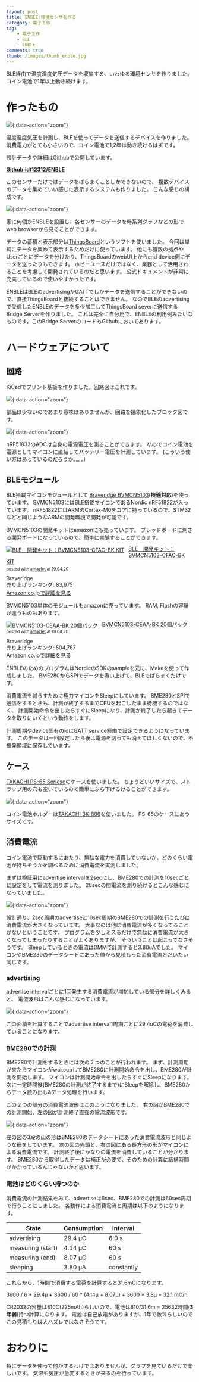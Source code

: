 ```yaml
---
layout: post
title: ENBLE:環境センサを作る
category: 電子工作
tag:
    - 電子工作
    - BLE
    - ENBLE
comments: true
thumb: /images/thumb_enble.jpg
---
```

BLE経由で温度湿度気圧データを収集する、いわゆる環境センサを作りました。
コイン電池で1年以上動き続けます。


# 作ったもの

![](/images/enble.jpg){:data-action="zoom"}

温度湿度気圧を計測し、BLEを使ってデータを送信するデバイスを作りました。
消費電力がとても小さいので、コイン電池で1,2年は動き続けるはずです。

設計データや詳細はGithubで公開しています。

[**Github:idt12312/ENBLE**](https://github.com/idt12312/ENBLE)

このセンサーだけではデータをばらまくことしかできないので、
複数デバイスのデータを集めていい感じに表示するシステムも作りました。
こんな感じの構成です。

![](/images/enble_system.svg){:data-action="zoom"}

家に何個かENBLEを設置し、各センサーのデータを時系列グラフなどの形でweb browserから見ることができます。

データの蓄積と表示部分は[ThingsBoard](https://thingsboard.io/)というソフトを使いました。
今回は単純にデータを集めて表示するためだけに使っています。
他にも複数の拠点やUserごとにデータを分けたり、ThingsBoardのwebUI上からend device側にデータを送ったりもできます。
ホビーユースだけではなく、業務として活用されることを考慮して開発されているのだと思います。
公式ドキュメントが非常に充実しているので使いやすかったです。

ENBLEはBLEのadvertisingかGATTでしかデータを送信することができないので、直接ThingsBoardと接続することはできません。
なのでBLEのadvertisingで受信したENBLEのデータを多少加工してThingsBoard severに送信するBridge Serverを作りました。
これは完全に自分用で、ENBLEの利用例みたいなものです。このBridge ServerのコードもGithubにおいてあります。

# ハードウェアについて

## 回路

KiCadでプリント基板を作りました。回路図はこれです。

![](/images/enble_schematic.svg){:data-action="zoom"}

部品は少ないのであまり意味はありませんが、回路を抽象化したブロック図です。

![](/images/enble_block.svg){:data-action="zoom"}

nRF51832のADCは自身の電源電圧を測ることができます。
なのでコイン電池を電源としてマイコンに直結してバッテリー電圧を計測しています。
(こういう使い方はあっているのだろうか。。。。)

## BLEモジュール

BLE搭載マイコンモジュールとして
[Braveridge BVMCN5103](http://www.products.braveridge.com/bvmcn5103-cfac-bk3/)(**技適対応**)を使っています。
BVMCN5103にはBLE搭載マイコンであるNordic nRF51822が入っています。
nRF51822にはARMのCortex-M0をコアに持っているので、STM32などと同じようなARMの開発環境で開発が可能です。

BVMCN5103の開発キットはamazonにも売っています。
ブレッドボードに刺さる開発ボードになっているので、簡単に実験することができます。

<div class="amazlet-box" style="margin-bottom:0px;"><div class="amazlet-image" style="float:left;margin:0px 12px 1px 0px;"><a href="http://www.amazon.co.jp/exec/obidos/ASIN/B00KFWHPXS/idt12312-22/ref=nosim/" name="amazletlink" target="_blank"><img src="https://images-fe.ssl-images-amazon.com/images/I/41Z9qCL7B7L._SL160_.jpg" alt="BLE　開発キット：BVMCN5103-CFAC-BK KIT" style="border: none;" /></a></div><div class="amazlet-info" style="line-height:120%; margin-bottom: 10px"><div class="amazlet-name" style="margin-bottom:10px;line-height:120%"><a href="http://www.amazon.co.jp/exec/obidos/ASIN/B00KFWHPXS/idt12312-22/ref=nosim/" name="amazletlink" target="_blank">BLE　開発キット：BVMCN5103-CFAC-BK KIT</a><div class="amazlet-powered-date" style="font-size:80%;margin-top:5px;line-height:120%">posted with <a href="http://www.amazlet.com/" title="amazlet" target="_blank">amazlet</a> at 19.04.20</div></div><div class="amazlet-detail">Braveridge <br />売り上げランキング: 83,675<br /></div><div class="amazlet-sub-info" style="float: left;"><div class="amazlet-link" style="margin-top: 5px"><a href="http://www.amazon.co.jp/exec/obidos/ASIN/B00KFWHPXS/idt12312-22/ref=nosim/" name="amazletlink" target="_blank">Amazon.co.jpで詳細を見る</a></div></div></div><div class="amazlet-footer" style="clear: left"></div></div>

BVMCN5103単体のモジュールもamazonに売っています。
RAM, Flashの容量が違うものもあります。

<div class="amazlet-box" style="margin-bottom:0px;"><div class="amazlet-image" style="float:left;margin:0px 12px 1px 0px;"><a href="http://www.amazon.co.jp/exec/obidos/ASIN/B00TQX1NK8/idt12312-22/ref=nosim/" name="amazletlink" target="_blank"><img src="https://images-fe.ssl-images-amazon.com/images/I/41l4gtv7zWL._SL160_.jpg" alt="BVMCN5103-CEAA-BK 20個パック" style="border: none;" /></a></div><div class="amazlet-info" style="line-height:120%; margin-bottom: 10px"><div class="amazlet-name" style="margin-bottom:10px;line-height:120%"><a href="http://www.amazon.co.jp/exec/obidos/ASIN/B00TQX1NK8/idt12312-22/ref=nosim/" name="amazletlink" target="_blank">BVMCN5103-CEAA-BK 20個パック</a><div class="amazlet-powered-date" style="font-size:80%;margin-top:5px;line-height:120%">posted with <a href="http://www.amazlet.com/" title="amazlet" target="_blank">amazlet</a> at 19.04.20</div></div><div class="amazlet-detail">Braveridge <br />売り上げランキング: 504,767<br /></div><div class="amazlet-sub-info" style="float: left;"><div class="amazlet-link" style="margin-top: 5px"><a href="http://www.amazon.co.jp/exec/obidos/ASIN/B00TQX1NK8/idt12312-22/ref=nosim/" name="amazletlink" target="_blank">Amazon.co.jpで詳細を見る</a></div></div></div><div class="amazlet-footer" style="clear: left"></div></div>

ENBLEのためのプログラムはNordicのSDKのsampleを元に、Makeを使って作成しました。
BME280からSPIでデータを吸い上げて、BLEでばらまくだけです。

消費電流を減らすために極力マイコンをSleepにしています。
BME280とSPIで通信をするときも、計測が終了するまでCPUを起こしたまま待機するのではなく、
計測開始命令を出したらすぐにSleepになり、計測が終了したら起きてデータを取りにいくという動作をします。

計測周期やdevice固有のidはGATT service経由で設定できるようになっています。
このデータは一回設定したら後は電源を切っても消えてほしくないので、不揮発領域に保存しています。

## ケース

[TAKACHI PS-65 Seriese](http://www.takachi-el.co.jp/data/pdf/2016-01-065.pdf)のケースを使いました。
ちょうどいいサイズで、ストラップ用の穴も空いているので簡単にぶら下げるけることができます。

![](/images/enble_wall.jpg){:data-action="zoom"}

コイン電池ホルダーは[TAKACHI BK-888](http://www.takachi-el.co.jp/data/a_newproduct/images/201102_01.pdf)を使いました。
PS-65のケースにあうサイズです。


## 消費電流

コイン電池で駆動するにあたり、無駄な電力を消費していないか、どのくらい電池が持ちそうかを調べるために消費電流を実測しました。

まずは検証用にadvertise intervalを2secにし、BME280での計測を10secごとに設定をして電流を測りました。
20secの間電流を測り続けるとこんな感じになっていました。

![](/images/enble_current1.png){:data-action="zoom"}

設計通り、2sec周期のadvertiseと10sec周期のBME280での計測を行うたびに消費電流が大きくなっています。
大事なのは他に消費電流が多くなってることがないということです。
プログラムを少しミスるだけで無駄に消費電流が大きくなってしまったりすることがよくありますが、
そういうことは起こってなさそうです。
Sleepしているときの電流はDMMで計測すると3.80uAでした。
マイコンやBME280のデータシートにあった値から見積もった消費電流とだいたい同じです。

### advertising

advertise intervalごとに1回発生する消費電流が増加している部分を詳しくみると、
電流波形はこんな感じになっています。

![](/images/enble_current2.png){:data-action="zoom"}

この面積を計算することでadvertise interval1周期ごとに29.4uCの電荷を消費していることになります。

### BME280での計測

BME280で計測をするときには次の２つのことが行われます。
まず、計測周期が来たらマイコンがwakeupしてBME280に計測開始命令を出し、BME280が計測を開始します。
マイコンは計測開始命令を出したらすぐにSleepになります。
次に一定時間後(BME280の計測が終了するまで)にSleepを解除し、BME280からデータ読み出し&データ処理を行います。

この２つの部分の消費電流波形はこのようになりました。
右の図がBME280での計測開始、左の図が計測終了直後の電流波形です。

![](/images/enble_current3.png){:data-action="zoom"}

左の図の3段の山の形はBME280のデータシートにあった消費電流波形と同じような形をしています。
左の図の先頭と、右の図にある長方形の形がマイコンによる消費電流です。
計測終了後にかなりの電流を消費していることが分かります。
BME280から取得したデータは補正が必要で、そのための計算に結構時間がかかっているんじゃないかと思います。

### 電池はどのくらい持つのか

消費電流の計測結果をみて、advertiseは6sec、BME280での計測は60sec周期で行うことにしました。
各動作による消費電流と周期は以下のようになります。

| State       | Consumption | Interval   |
|-------------|-------------|------------|
| advertising | 29.4 μC     | 6.0 s      |
| measuring (start)   | 4.14 μC     | 60 s       |
| measuring (end)   | 8.07 μC     | 60 s       |
| sleeping    | 3.80 μA     | constantly |

これらから、1時間で消費する電荷を計算すると31.6mCになります。

3600 / 6 * 29.4μ + 3600 / 60 * (4.14μ + 8.07μ) + 3600 * 3.8μ = 32.1 mC/h

CR2032の容量は810C(225mAh)らしいので、電池は810/31.6m = 25632時間(**3年弱**)持つ計算になります。
電池は自己放電がありますが、1年で数%らしいのでこの見積もりは大ハズレではなさそうです。


# おわりに

特にデータを使って何かするわけではありませんが、グラフを見ているだけで楽しいです。
気温や気圧が急変するときが来るのを待っています。
